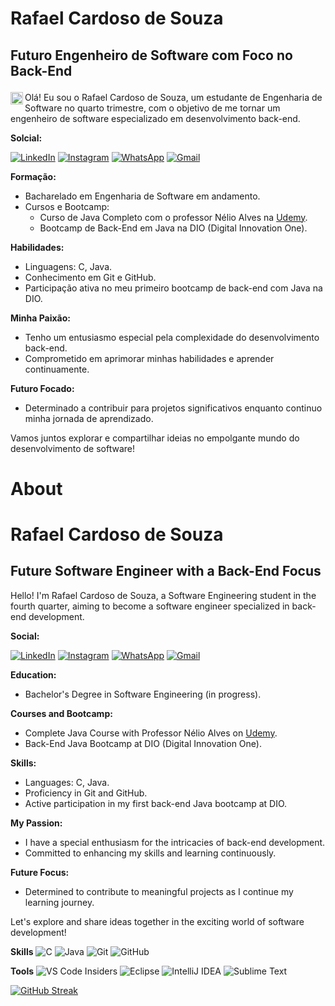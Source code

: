 # Rafael Cardoso de Souza
## Futuro Engenheiro de Software com Foco no Back-End<p><img align="left" src="https://profile-counter.glitch.me/rafaelcardosodesouza/count.svg" height="20"/></p>


Olá! Eu sou o Rafael Cardoso de Souza, um estudante de Engenharia de Software no quarto trimestre, com o objetivo de me tornar um engenheiro de software especializado em desenvolvimento back-end.

**Solcial:**

[![LinkedIn](https://img.shields.io/badge/LinkedIn-000?style=for-the-badge&logo=linkedin&logoColor=0E76A8)](https://www.linkedin.com/in/rafaelcardosodesouza/) [![Instagram](https://img.shields.io/badge/Instagram-000?style=for-the-badge&logo=instagram)](https://www.instagram.com/rafaelcardosodesouza/) [![WhatsApp](https://img.shields.io/badge/WhatsApp-25D366?style=for-the-badge&logo=whatsapp&logoColor=white)](https://wa.me/5544920012694?text=Ol%C3%A1%2C+vim+pelo+o+seu+perfil+no+GitHub) [![Gmail](https://img.shields.io/badge/Gmail-D14836?style=for-the-badge&logo=gmail&logoColor=white)](rafael9638527410@gmail.com)

**Formação:**

- Bacharelado em Engenharia de Software em andamento.
- Cursos e Bootcamp:
  - Curso de Java Completo com o professor Nélio Alves na [Udemy](https://www.udemy.com/course/java-curso-completo/).
  - Bootcamp de Back-End em Java na DIO (Digital Innovation One).

**Habilidades:**

- Linguagens: C, Java.
- Conhecimento em Git e GitHub.
- Participação ativa no meu primeiro bootcamp de back-end com Java na DIO.

**Minha Paixão:**

- Tenho um entusiasmo especial pela complexidade do desenvolvimento back-end.
- Comprometido em aprimorar minhas habilidades e aprender continuamente.

**Futuro Focado:**

- Determinado a contribuir para projetos significativos enquanto continuo minha jornada de aprendizado.

Vamos juntos explorar e compartilhar ideias no empolgante mundo do desenvolvimento de software!





# About

# Rafael Cardoso de Souza

## Future Software Engineer with a Back-End Focus

Hello! I'm Rafael Cardoso de Souza, a Software Engineering student in the fourth quarter, aiming to become a software engineer specialized in back-end development.

**Social:**

[![LinkedIn](https://img.shields.io/badge/LinkedIn-000?style=for-the-badge&logo=linkedin&logoColor=0E76A8)](https://www.linkedin.com/in/rafaelcardosodesouza/) [![Instagram](https://img.shields.io/badge/Instagram-000?style=for-the-badge&logo=instagram)](https://www.instagram.com/rafaelcardosodesouza/) [![WhatsApp](https://img.shields.io/badge/WhatsApp-25D366?style=for-the-badge&logo=whatsapp&logoColor=white)](https://wa.me/5544920012694?text=Ol%C3%A1%2C+vim+pelo+o+seu+perfil+no+GitHub) [![Gmail](https://img.shields.io/badge/Gmail-D14836?style=for-the-badge&logo=gmail&logoColor=white)](rafael9638527410@gmail.com)

**Education:**

- Bachelor's Degree in Software Engineering (in progress).

**Courses and Bootcamp:**

- Complete Java Course with Professor Nélio Alves on [Udemy](https://www.udemy.com/course/java-curso-completo/).
- Back-End Java Bootcamp at DIO (Digital Innovation One).

**Skills:**

- Languages: C, Java.
- Proficiency in Git and GitHub.
- Active participation in my first back-end Java bootcamp at DIO.

**My Passion:**

- I have a special enthusiasm for the intricacies of back-end development.
- Committed to enhancing my skills and learning continuously.

**Future Focus:**

- Determined to contribute to meaningful projects as I continue my learning journey.

Let's explore and share ideas together in the exciting world of software development!

**Skills**
![C](https://img.shields.io/badge/C-000?style=for-the-badge&logo=c) ![Java](https://img.shields.io/badge/java-%23ED8B00.svg?style=for-the-badge&logo=openjdk&logoColor=white) ![Git](https://img.shields.io/badge/git-%23F05033.svg?style=for-the-badge&logo=git&logoColor=white) ![GitHub](https://img.shields.io/badge/github-%23121011.svg?style=for-the-badge&logo=github&logoColor=white)

**Tools**
![VS Code Insiders](https://img.shields.io/badge/VS%20Code%20Insiders-35b393.svg?style=for-the-badge&logo=visual-studio-code&logoColor=white) ![Eclipse](https://img.shields.io/badge/Eclipse-FE7A16.svg?style=for-the-badge&logo=Eclipse&logoColor=white) ![IntelliJ IDEA](https://img.shields.io/badge/IntelliJIDEA-000000.svg?style=for-the-badge&logo=intellij-idea&logoColor=white) ![Sublime Text](https://img.shields.io/badge/sublime_text-%23575757.svg?style=for-the-badge&logo=sublime-text&logoColor=important)

[![GitHub Streak](https://streak-stats.demolab.com?user=rafaelcardosodesouza&theme=dark&hide_border=true&mode=weekly)](https://git.io/streak-stats)  

```
